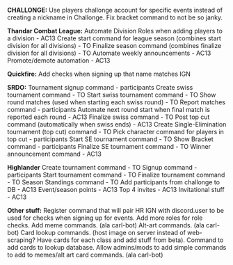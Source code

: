 **CHALLONGE:**
Use players challonge account for specific events instead of creating a nickname in Challonge.
Fix bracket command to not be so janky.

**Thandar Combat League:**
Automate Division Roles when adding players to a division - AC13
Create start command for league season (combines start division for all divisions) - TO
Finalize season command (combines finalize division for all divisions) - TO
Automate weekly announcements - AC13
Promote/demote automation - AC13

**Quickfire:**
Add checks when signing up that name matches IGN

**SRDO:**
Tournament signup command - participants
Create swiss tournament command - TO
Start swiss tournament command - TO
Show round matches (used when starting each swiss round) - TO
Report matches command - participants
Automate next round start when final match is reported each round - AC13
Finalize swiss command - TO
Post top cut command (automatically when swiss ends) - AC13
Create Single-Elimination tournament (top cut) command - TO
Pick character command for players in top cut - participants
Start SE tournament command - TO
Show Bracket command - participants
Finalize SE tournament command - TO
Winner announcement command - AC13

**Highlander**
Create tournament command - TO
Signup command - participants
Start tournament command - TO
Finalize tournament command - TO
Season Standings command - TO
Add participants from challonge to DB - AC13
Event/season points - AC13
Top 4 invites - AC13
Invitational stuff - AC13

**Other stuff:**
Register command that will pair HR IGN with discord.user to be used for checks when signing up for events.
Add more roles for role checks.
Add meme commands. (ala carl-bot)
Alt-art commands. (ala carl-bot)
Card lookup commands. (host image on server instead of web-scraping? Have cards for each class and add stuff from beta).
Command to add cards to lookup database.
Allow admins/mods to add simple commands to add to memes/alt art card commands. (ala carl-bot)